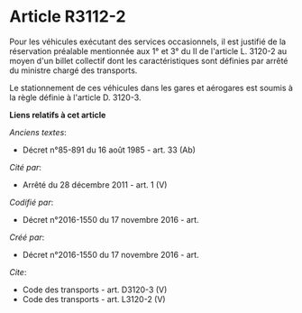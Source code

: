 # Article R3112-2

Pour les véhicules exécutant des services occasionnels, il est justifié de la réservation préalable mentionnée aux 1° et 3°
du II de l'article L. 3120-2 au moyen d'un billet collectif dont les caractéristiques sont définies par arrêté du ministre
chargé des transports. 

Le stationnement de ces véhicules dans les gares et aérogares est soumis à la règle définie à l'article D. 3120-3.

**Liens relatifs à cet article**

_Anciens textes_:

  - Décret n°85-891 du 16 août 1985 - art. 33 (Ab)

_Cité par_:

  - Arrêté du 28 décembre 2011 - art. 1 (V)

_Codifié par_:

  - Décret n°2016-1550 du 17 novembre 2016 - art.

_Créé par_:

  - Décret n°2016-1550 du 17 novembre 2016 - art.

_Cite_:

  - Code des transports - art. D3120-3 (V)
  - Code des transports - art. L3120-2 (V)
